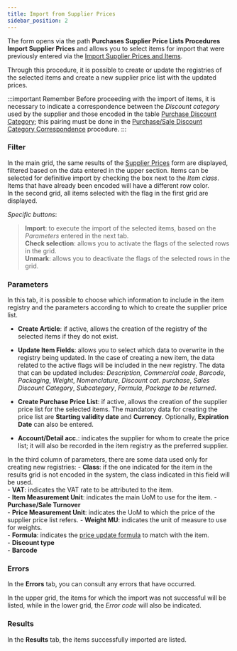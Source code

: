 ```yaml
---
title: Import from Supplier Prices 
sidebar_position: 2
---
```


The form opens via the path **Purchases Supplier Price Lists Procedures Import Supplier Prices** and allows you to select items for import that were previously entered via the [Import Supplier Prices and Items](/docs/applications/bizlink/template-example/price-item-supplier). 

Through this procedure, it is possible to create or update the registries of the selected items and create a new supplier price list with the updated prices.

:::important Remember
Before proceeding with the import of items, it is necessary to indicate a correspondence between the *Discount category* used by the supplier and those encoded in the table [Purchase Discount Category](/docs/configurations/tables/purchase/category-discounts-price-management/); this pairing must be done in the [Purchase/Sale Discount Category Correspondence](/docs/purchase/price-control/correspondence) procedure.
:::

### Filter

In the main grid, the same results of the [Supplier Prices](/docs/purchase/purchase-price-lists/procedures/supplier-price) form are displayed, filtered based on the data entered in the upper section. Items can be selected for definitive import by checking the box next to the *Item class*. Items that have already been encoded will have a different row color.   
In the second grid, all items selected with the flag in the first grid are displayed. 

*Specific buttons*:      
> **Import**: to execute the import of the selected items, based on the *Parameters* entered in the next tab.   
> **Check selection**: allows you to activate the flags of the selected rows in the grid.   
> **Unmark**: allows you to deactivate the flags of the selected rows in the grid.   

### Parameters

In this tab, it is possible to choose which information to include in the item registry and the parameters according to which to create the supplier price list.   

- **Create Article**: if active, allows the creation of the registry of the selected items if they do not exist.   

- **Update Item Fields**: allows you to select which data to overwrite in the registry being updated. In the case of creating a new item, the data related to the active flags will be included in the new registry. The data that can be updated includes: *Description*, *Commercial code*, *Barcode*, *Packaging*, *Weight*, *Nomenclature*, *Discount cat. purchase*, *Sales Discount Category*, *Subcategory*, *Formula*, *Package to be returned*.   

- **Create Purchase Price List**: if active, allows the creation of the supplier price list for the selected items. The mandatory data for creating the price list are **Starting validity date** and **Currency**. Optionally, **Expiration Date** can also be entered.    

- **Account/Detail acc.**: indicates the supplier for whom to create the price list; it will also be recorded in the item registry as the preferred supplier.   

In the third column of parameters, there are some data used only for creating new registries:
    - **Class**: if the one indicated for the item in the results grid is not encoded in the system, the class indicated in this field will be used.       
    - **VAT**: indicates the VAT rate to be attributed to the item.  
    - **Item Measurement Unit**: indicates the main UoM to use for the item. 
    - **Purchase/Sale Turnover**   
    - **Price Measurement Unit**: indicates the UoM to which the price of the supplier price list refers.
    - **Weight MU**: indicates the unit of measure to use for weights.     
    - **Formula**: indicates the [price update formula](/docs/purchase/price-control/formulas) to match with the item.   
    - **Discount type**   
    - **Barcode**   


### Errors

In the **Errors** tab, you can consult any errors that have occurred.   

In the upper grid, the items for which the import was not successful will be listed, while in the lower grid, the *Error code* will also be indicated.


### Results

In the **Results** tab, the items successfully imported are listed.
